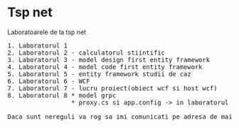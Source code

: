 # Tsp net
Laboratoarele de la tsp net 
<pre>
1. Laboratorul 1 
2. Laboratorul 2 - calculatorul stiintific 
3. Laboratorul 3 - model design first entity framework
4. Laboratorul 4 - model code first entity framework
5. Laboratorul 5 - entity framework studii de caz 
6. Laboratorul 6 - WCF 
7. Laboratorul 7 - lucru proiect(obiect wcf si host wcf)
8. Laboratorul 8 * model grpc   
                 * proxy.cs si app.config -> in laboratorul 7 (continuare proiect 2)  

Daca sunt nereguli va rog sa imi comunicati pe adresa de mail: paulsenciuc98@gmail.com
</pre>
